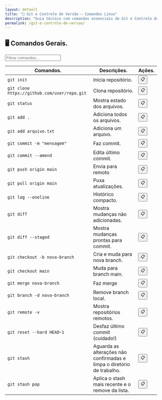 ```yaml
---
layout: default
title: "💾 Git e Controle de Versão — Comandos Linux"
description: "Guia técnico com comandos essenciais de Git e Controle de Versão. Copie, cole e use direto no terminal. Organizado por git e controle de versão."
permalink: /git-e-controle-de-versao/
---
```





<section>

<h2>🖥 Comandos Gerais.</h2>

<input type="text" oninput="filtrarLinhas(this.value)" placeholder="Filtrar comandos...">
<script>
function filtrarLinhas(termo) {
  const linhas = document.querySelectorAll('tbody tr');
  linhas.forEach(linha => {
    linha.style.display = linha.textContent.toLowerCase().includes(termo.toLowerCase()) ? '' : 'none';
  });
}
</script>


<div class="table-container">
<table class="evergreen-table">
  <thead>
    <tr>
      <th>Comandos.</th>
      <th>Descrições.</th>
      <th>Ações.</th>
    </tr>
  </thead>
  <tbody>
    <tr>
      <td data-label="Comando"><code>git init</code></td>
      <td data-label="Descrição">Inicia repositório.</td>
      <td data-label="Ação"><button class="copy-btn" data-command="git init">📋</button></td>
    </tr>
    <tr>
      <td data-label="Comando"><code>git clone https://github.com/user/repo.git</code></td>
      <td data-label="Descrição">Clona repositório.</td>
      <td data-label="Ação"><button class="copy-btn" data-command="git clone https://github.com/user/repo.git">📋</button></td>
    </tr>
    <tr>
      <td data-label="Comando"><code>git status</code></td>
      <td data-label="Descrição">Mostra estado dos arquivos.</td>
      <td data-label="Ação"><button class="copy-btn" data-command="git status">📋</button></td>
    </tr>
    <tr>
      <td data-label="Comando"><code>git add .</code></td>
      <td data-label="Descrição">Adiciona todos os arquivos.</td>
      <td data-label="Ação"><button class="copy-btn" data-command="git add .">📋</button></td>
    </tr>
    <tr>
      <td data-label="Comando"><code>git add arquivo.txt</code></td>
      <td data-label="Descrição">Adiciona um arquivo.</td>
      <td data-label="Ação"><button class="copy-btn" data-command="git add arquivo.txt">📋</button></td>
    </tr>
    <tr>
      <td data-label="Comando"><code>git commit -m "mensagem"</code></td>
      <td data-label="Descrição">Faz commit.</td>
      <td data-label="Ação"><button class="copy-btn" data-command="git commit -m &quot;mensagem&quot;">📋</button></td>
    </tr>
    <tr>
      <td data-label="Comando"><code>git commit --amend</code></td>
      <td data-label="Descrição">Edita último commit.</td>
      <td data-label="Ação"><button class="copy-btn" data-command="git commit --amend">📋</button></td>
    </tr>
    <tr>
      <td data-label="Comando"><code>git push origin main</code></td>
      <td data-label="Descrição">Envia para remoto</td>
      <td data-label="Ação"><button class="copy-btn" data-command="git push origin main">📋</button></td>
    </tr>
    <tr>
      <td data-label="Comando"><code>git pull origin main</code></td>
      <td data-label="Descrição">Puxa atualizações.</td>
      <td data-label="Ação"><button class="copy-btn" data-command="git pull origin main">📋</button></td>
    </tr>
    <tr>
      <td data-label="Comando"><code>git log --oneline</code></td>
      <td data-label="Descrição">Histórico compacto.</td>
      <td data-label="Ação"><button class="copy-btn" data-command="git log --oneline">📋</button></td>
    </tr>
    <tr>
      <td data-label="Comando"><code>git diff</code></td>
      <td data-label="Descrição">Mostra mudanças não adicionadas.</td>
      <td data-label="Ação"><button class="copy-btn" data-command="git diff">📋</button></td>
    </tr>
    <tr>
      <td data-label="Comando"><code>git diff --staged</code></td>
      <td data-label="Descrição">Mostra mudanças prontas para commit.</td>
      <td data-label="Ação"><button class="copy-btn" data-command="git diff --staged">📋</button></td>
    </tr>
    <tr>
      <td data-label="Comando"><code>git checkout -b nova-branch</code></td>
      <td data-label="Descrição">Cria e muda para nova branch.</td>
      <td data-label="Ação"><button class="copy-btn" data-command="git checkout -b nova-branch">📋</button></td>
    </tr>
    <tr>
      <td data-label="Comando"><code>git checkout main</code></td>
      <td data-label="Descrição">Muda para branch main.</td>
      <td data-label="Ação"><button class="copy-btn" data-command="git checkout main">📋</button></td>
    </tr>
    <tr>
      <td data-label="Comando"><code>git merge nova-branch</code></td>
      <td data-label="Descrição">Faz merge</td>
      <td data-label="Ação"><button class="copy-btn" data-command="git merge nova-branch">📋</button></td>
    </tr>
    <tr>
      <td data-label="Comando"><code>git branch -d nova-branch</code></td>
      <td data-label="Descrição">Remove branch local. </td>
      <td data-label="Ação"><button class="copy-btn" data-command="git branch -d nova-branch">📋</button></td>
    </tr>
    <tr>
      <td data-label="Comando"><code>git remote -v</code></td>
      <td data-label="Descrição">Mostra repositórios remotos.</td>
      <td data-label="Ação"><button class="copy-btn" data-command="git remote -v">📋</button></td>
    </tr>
    <tr>
      <td data-label="Comando"><code>git reset --hard HEAD~1</code></td>
      <td data-label="Descrição">Desfaz último commit (cuidado!)</td>
      <td data-label="Ação"><button class="copy-btn" data-command="git reset --hard HEAD~1">📋</button></td>
    </tr>
    <tr>
      <td data-label="Comando"><code>git stash</code></td>
      <td data-label="Descrição">Aguarda as alterações não confirmadas e limpa o diretório de trabalho.</td>
      <td data-label="Ação"><button class="copy-btn" data-command="git stash">📋</button></td>
    </tr>
    <tr>
      <td data-label="Comando"><code>git stash pop</code></td>
      <td data-label="Descrição">Aplica o stash mais recente e o remove da lista.</td>
      <td data-label="Ação"><button class="copy-btn" data-command="git stash pop">📋</button></td>
    </tr>
  </tbody>
</table>
</div>



</section>
